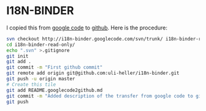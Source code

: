 I18N-BINDER
===========

I copied this from [google code](https://code.google.com/p/i18n-binder/) to [github](https://github.com/uli-heller/i18n-binder). Here is the procedure:

``` sh
svn checkout http://i18n-binder.googlecode.com/svn/trunk/ i18n-binder-read-only
cd i18n-binder-read-only/
echo ".svn" >.gitignore
git init
git add .
git commit -m "First github commit"
git remote add origin git@github.com:uli-heller/i18n-binder.git
git push -u origin master
# Create this tile
git add README.googlecode2github.md
git commit -m "Added description of the transfer from google code to github"
git push
```
